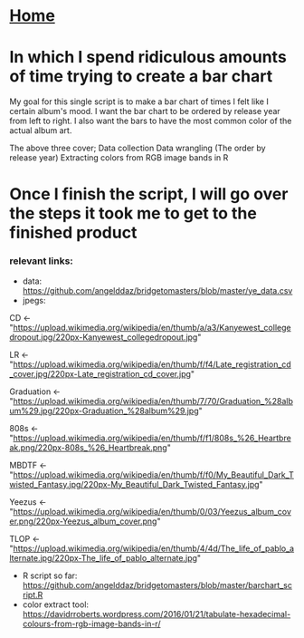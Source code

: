 # <a href="https://angelddaz.github.io/bridgetomasters/"> Home </a>

# In which I spend ridiculous amounts of time trying to create a bar chart
My goal for this single script is to make a bar chart of times I felt like I certain album's mood.
I want the bar chart to be ordered by release year from left to right.
I also want the bars to have the most common color of the actual album art.

The above three cover;
Data collection
Data wrangling (The order by release year)
Extracting colors from RGB image bands in R

# Once I finish the script, I will go over the steps it took me to get to the finished product

### relevant links:
* data: https://github.com/angelddaz/bridgetomasters/blob/master/ye_data.csv
* jpegs: 

CD <- "https://upload.wikimedia.org/wikipedia/en/thumb/a/a3/Kanyewest_collegedropout.jpg/220px-Kanyewest_collegedropout.jpg"

LR <- "https://upload.wikimedia.org/wikipedia/en/thumb/f/f4/Late_registration_cd_cover.jpg/220px-Late_registration_cd_cover.jpg"

Graduation <- "https://upload.wikimedia.org/wikipedia/en/thumb/7/70/Graduation_%28album%29.jpg/220px-Graduation_%28album%29.jpg"

808s <- "https://upload.wikimedia.org/wikipedia/en/thumb/f/f1/808s_%26_Heartbreak.png/220px-808s_%26_Heartbreak.png"

MBDTF <- "https://upload.wikimedia.org/wikipedia/en/thumb/f/f0/My_Beautiful_Dark_Twisted_Fantasy.jpg/220px-My_Beautiful_Dark_Twisted_Fantasy.jpg"

Yeezus <- "https://upload.wikimedia.org/wikipedia/en/thumb/0/03/Yeezus_album_cover.png/220px-Yeezus_album_cover.png"

TLOP <- "https://upload.wikimedia.org/wikipedia/en/thumb/4/4d/The_life_of_pablo_alternate.jpg/220px-The_life_of_pablo_alternate.jpg"
* R script so far: https://github.com/angelddaz/bridgetomasters/blob/master/barchart_script.R
* color extract tool: https://davidrroberts.wordpress.com/2016/01/21/tabulate-hexadecimal-colours-from-rgb-image-bands-in-r/

